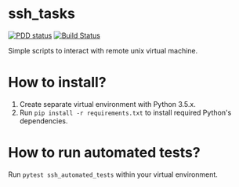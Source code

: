 ssh_tasks
=========
[![PDD status](http://www.0pdd.com/svg?name=ivan-podorozhnyi/ssh_tasks)](http://www.0pdd.com/p?name=ivan-podorozhnyi/ssh_tasks)
[![Build Status](https://travis-ci.org/ivan-podorozhnyi/ssh_tasks.svg?branch=master)](https://travis-ci.org/ivan-podorozhnyi/ssh_tasks)

Simple scripts to interact with remote unix virtual machine.

How to install?
===============
1. Create separate virtual environment with Python 3.5.x.
2. Run `pip install -r requirements.txt` to install required Python's dependencies.

How to run automated tests?
===========================
Run `pytest ssh_automated_tests` within your virtual environment.